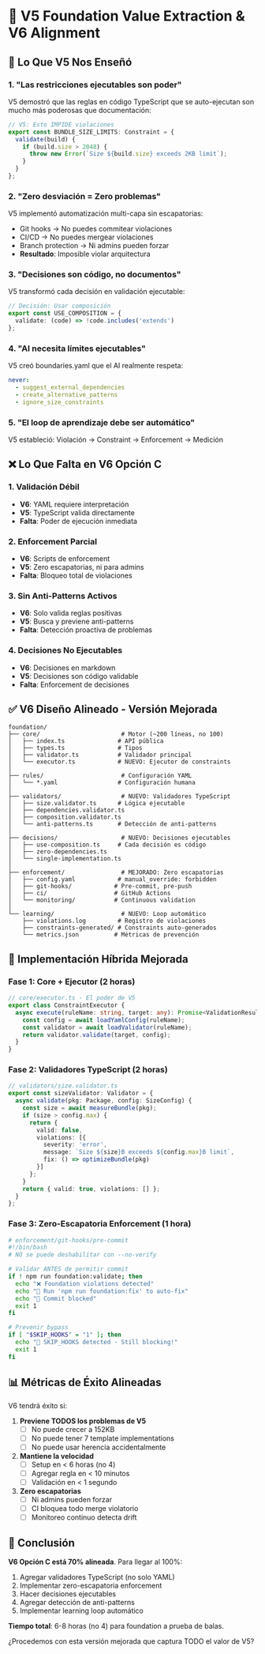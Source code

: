 # 🔬 V5 Foundation Value Extraction & V6 Alignment

## 🎯 Lo Que V5 Nos Enseñó

### 1. **"Las restricciones ejecutables son poder"**
V5 demostró que las reglas en código TypeScript que se auto-ejecutan son mucho más poderosas que documentación:
```typescript
// V5: Esto IMPIDE violaciones
export const BUNDLE_SIZE_LIMITS: Constraint = {
  validate(build) {
    if (build.size > 2048) {
      throw new Error(`Size ${build.size} exceeds 2KB limit`);
    }
  }
};
```

### 2. **"Zero desviación = Zero problemas"**
V5 implementó automatización multi-capa sin escapatorias:
- Git hooks → No puedes commitear violaciones
- CI/CD → No puedes mergear violaciones  
- Branch protection → Ni admins pueden forzar
- **Resultado**: Imposible violar arquitectura

### 3. **"Decisiones son código, no documentos"**
V5 transformó cada decisión en validación ejecutable:
```typescript
// Decisión: Usar composición
export const USE_COMPOSITION = {
  validate: (code) => !code.includes('extends')
};
```

### 4. **"AI necesita límites ejecutables"**
V5 creó boundaries.yaml que el AI realmente respeta:
```yaml
never:
  - suggest_external_dependencies
  - create_alternative_patterns
  - ignore_size_constraints
```

### 5. **"El loop de aprendizaje debe ser automático"**
V5 estableció: Violación → Constraint → Enforcement → Medición

## ❌ Lo Que Falta en V6 Opción C

### 1. **Validación Débil**
- **V6**: YAML requiere interpretación
- **V5**: TypeScript valida directamente
- **Falta**: Poder de ejecución inmediata

### 2. **Enforcement Parcial** 
- **V6**: Scripts de enforcement
- **V5**: Zero escapatorias, ni para admins
- **Falta**: Bloqueo total de violaciones

### 3. **Sin Anti-Patterns Activos**
- **V6**: Solo valida reglas positivas
- **V5**: Busca y previene anti-patterns
- **Falta**: Detección proactiva de problemas

### 4. **Decisiones No Ejecutables**
- **V6**: Decisiones en markdown
- **V5**: Decisiones son código validable
- **Falta**: Enforcement de decisiones

## ✅ V6 Diseño Alineado - Versión Mejorada

```
foundation/
├── core/                       # Motor (~200 líneas, no 100)
│   ├── index.ts               # API pública
│   ├── types.ts               # Tipos
│   ├── validator.ts           # Validador principal
│   └── executor.ts            # NUEVO: Ejecutor de constraints
│
├── rules/                      # Configuración YAML
│   └── *.yaml                 # Configuración humana
│
├── validators/                 # NUEVO: Validadores TypeScript
│   ├── size.validator.ts      # Lógica ejecutable
│   ├── dependencies.validator.ts
│   ├── composition.validator.ts
│   └── anti-patterns.ts       # Detección de anti-patterns
│
├── decisions/                  # NUEVO: Decisiones ejecutables
│   ├── use-composition.ts     # Cada decisión es código
│   ├── zero-dependencies.ts
│   └── single-implementation.ts
│
├── enforcement/                # MEJORADO: Zero escapatorias
│   ├── config.yaml            # manual_override: forbidden
│   ├── git-hooks/            # Pre-commit, pre-push
│   ├── ci/                   # GitHub Actions
│   └── monitoring/           # Continuous validation
│
└── learning/                   # NUEVO: Loop automático
    ├── violations.log         # Registro de violaciones
    ├── constraints-generated/ # Constraints auto-generados
    └── metrics.json          # Métricas de prevención
```

## 🔄 Implementación Híbrida Mejorada

### Fase 1: Core + Ejecutor (2 horas)
```typescript
// core/executor.ts - El poder de V5
export class ConstraintExecutor {
  async execute(ruleName: string, target: any): Promise<ValidationResult> {
    const config = await loadYamlConfig(ruleName);
    const validator = await loadValidator(ruleName);
    return validator.validate(target, config);
  }
}
```

### Fase 2: Validadores TypeScript (2 horas)
```typescript
// validators/size.validator.ts
export const sizeValidator: Validator = {
  async validate(pkg: Package, config: SizeConfig) {
    const size = await measureBundle(pkg);
    if (size > config.max) {
      return {
        valid: false,
        violations: [{
          severity: 'error',
          message: `Size ${size}B exceeds ${config.max}B limit`,
          fix: () => optimizeBundle(pkg)
        }]
      };
    }
    return { valid: true, violations: [] };
  }
};
```

### Fase 3: Zero-Escapatoria Enforcement (1 hora)
```bash
# enforcement/git-hooks/pre-commit
#!/bin/bash
# NO se puede deshabilitar con --no-verify

# Validar ANTES de permitir commit
if ! npm run foundation:validate; then
  echo "❌ Foundation violations detected"
  echo "📝 Run 'npm run foundation:fix' to auto-fix"
  echo "🚫 Commit blocked"
  exit 1
fi

# Prevenir bypass
if [ "$SKIP_HOOKS" = "1" ]; then
  echo "🚨 SKIP_HOOKS detected - Still blocking!"
  exit 1
fi
```

## 📊 Métricas de Éxito Alineadas

V6 tendrá éxito si:

1. **Previene TODOS los problemas de V5**
   - [ ] No puede crecer a 152KB
   - [ ] No puede tener 7 template implementations
   - [ ] No puede usar herencia accidentalmente

2. **Mantiene la velocidad**
   - [ ] Setup en < 6 horas (no 4)
   - [ ] Agregar regla en < 10 minutos
   - [ ] Validación en < 1 segundo

3. **Zero escapatorias**
   - [ ] Ni admins pueden forzar
   - [ ] CI bloquea todo merge violatorio
   - [ ] Monitoreo continuo detecta drift

## 🎯 Conclusión

**V6 Opción C está 70% alineada**. Para llegar al 100%:

1. Agregar validadores TypeScript (no solo YAML)
2. Implementar zero-escapatoria enforcement
3. Hacer decisiones ejecutables
4. Agregar detección de anti-patterns
5. Implementar learning loop automático

**Tiempo total**: 6-8 horas (no 4) para foundation a prueba de balas.

¿Procedemos con esta versión mejorada que captura TODO el valor de V5?
